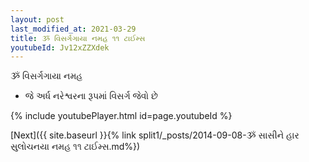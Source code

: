 ```yaml
---
layout: post
last_modified_at: 2021-03-29
title: ૐ વિસર્ગગાયા નમહ ૧૧ ટાઈમ્સ
youtubeId: Jv12xZZXdek
---
```

 
 
 ૐ વિસર્ગગાયા નમહ  
 
 -  જે અર્ધ નરેશ્વરના રૂપમાં વિસર્ગ જેવો છે 
 
  
 
  
 
 
 
 
 
 


{% include youtubePlayer.html id=page.youtubeId %}
 
[Next]({{ site.baseurl }}{% link  split1/_posts/2014-09-08-ૐ સાસીને હાર સુલોચનયા નમહ ૧૧ ટાઈમ્સ.md%})
 
